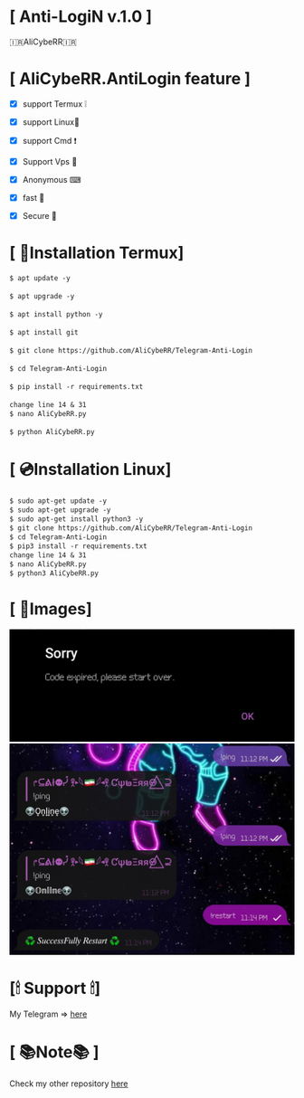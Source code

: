#  [ Anti-LogiN v.1.0 ]

🇮🇷AliCybeRR🇮🇷 

# [ AliCybeRR.AntiLogin feature ]
- [x] support Termux ❕
- [x] support Linux🐧
- [x] support Cmd ❗
- [x] Support Vps 🗿
- [x] Anonymous  ⌨
- [x] fast 🚀
- [x] Secure  🔐


# [ 📀Installation Termux]
```
$ apt update -y

$ apt upgrade -y

$ apt install python -y

$ apt install git

$ git clone https://github.com/AliCybeRR/Telegram-Anti-Login

$ cd Telegram-Anti-Login

$ pip install -r requirements.txt

change line 14 & 31 
$ nano AliCybeRR.py 

$ python AliCybeRR.py 
```

# [ 💿Installation Linux]
```
$ sudo apt-get update -y
$ sudo apt-get upgrade -y
$ sudo apt-get install python3 -y
$ git clone https://github.com/AliCybeRR/Telegram-Anti-Login
$ cd Telegram-Anti-Login
$ pip3 install -r requirements.txt
change line 14 & 31 
$ nano AliCybeRR.py 
$ python3 AliCybeRR.py
```
# [ 📸Images]
<img src="Anti.png" /><br>
<img src="Admin.png" /><br>
# [🕯 Support 🕯]

My Telegram => <a href="https://T.me/AliCybeRR_KabiRR">here</a>

# [ 📚Note📚 ]
Check my other repository <a href="https://github.com/AliCybeRR?tab=repositories">here</a>
